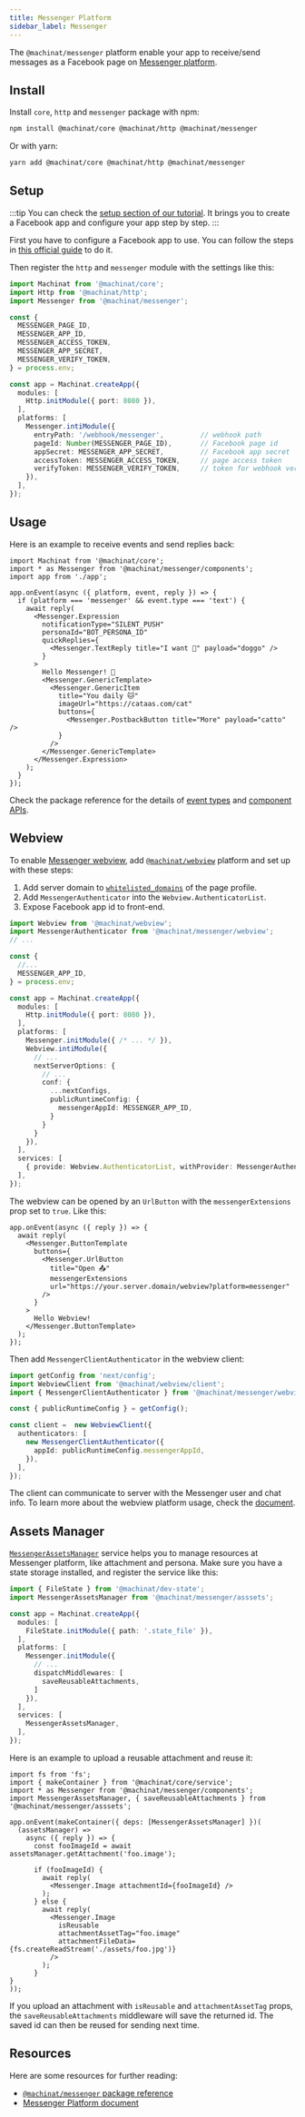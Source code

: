 ```yaml
---
title: Messenger Platform
sidebar_label: Messenger
---
```


The `@machinat/messenger` platform enable your app to receive/send messages as a
Facebook page on [Messenger platform](https://developers.facebook.com/docs/messenger-platform/).

## Install

Install `core`, `http` and `messenger` package with npm:

```bash
npm install @machinat/core @machinat/http @machinat/messenger
```

Or with yarn:

```bash
yarn add @machinat/core @machinat/http @machinat/messenger
```

## Setup

:::tip
You can check the [setup section of our tutorial](https://machinat.com/docs/learn/create-app#platform-setup?p=messenger).
It brings you to create a Facebook app and configure your app step by step.
:::

First you have to configure a Facebook app to use. You can follow the steps in
[this official guide](https://developers.facebook.com/docs/messenger-platform/getting-started/app-setup)
to do it.

Then register the `http` and `messenger` module with the settings like this:

```ts
import Machinat from '@machinat/core';
import Http from '@machinat/http';
import Messenger from '@machinat/messenger';

const {
  MESSENGER_PAGE_ID,
  MESSENGER_APP_ID,
  MESSENGER_ACCESS_TOKEN,
  MESSENGER_APP_SECRET,
  MESSENGER_VERIFY_TOKEN,
} = process.env;

const app = Machinat.createApp({
  modules: [
    Http.initModule({ port: 8080 }),
  ],
  platforms: [
    Messenger.intiModule({
      entryPath: '/webhook/messenger',         // webhook path
      pageId: Number(MESSENGER_PAGE_ID),       // Facebook page id
      appSecret: MESSENGER_APP_SECRET,         // Facebook app secret
      accessToken: MESSENGER_ACCESS_TOKEN,     // page access token
      verifyToken: MESSENGER_VERIFY_TOKEN,     // token for webhook verification
    }),
  ],
});
```

## Usage

Here is an example to receive events and send replies back:

```tsx
import Machinat from '@machinat/core';
import * as Messenger from '@machinat/messenger/components';
import app from './app';

app.onEvent(async ({ platform, event, reply }) => {
  if (platform === 'messenger' && event.type === 'text') {
    await reply(
      <Messenger.Expression
        notificationType="SILENT_PUSH"
        personaId="BOT_PERSONA_ID"
        quickReplies={
          <Messenger.TextReply title="I want 🐶" payload="doggo" />
        }
      >
        Hello Messenger! 👋
        <Messenger.GenericTemplate>
          <Messenger.GenericItem
            title="You daily 🐱"
            imageUrl="https://cataas.com/cat"
            buttons={
              <Messenger.PostbackButton title="More" payload="catto" />
            }
          />
        </Messenger.GenericTemplate>
      </Messenger.Expression>
    );
  }
});
```

Check the package reference for the details of [event types](https://machinat.com/api/modules/messenger.html#messengerevent)
and [component APIs](https://machinat.com/api/modules/messenger_components.html).

## Webview

To enable [Messenger webview](https://developers.facebook.com/docs/messenger-platform/webview),
add [`@machinat/webview`](https://github.com/machinat/machinat/tree/master/packages/webview)
platform and set up with these steps:

1. Add server domain to [`whitelisted_domains`](https://developers.facebook.com/docs/messenger-platform/reference/messenger-profile-api/domain-whitelisting)
   of the page profile.
2. Add `MessengerAuthenticator` into the `Webview.AuthenticatorList`.
3. Expose Facebook app id to front-end.

```ts {1-2,7,22-24,30}
import Webview from '@machinat/webview';
import MessengerAuthenticator from '@machinat/messenger/webview';
// ...

const {
  //...
  MESSENGER_APP_ID,
} = process.env;

const app = Machinat.createApp({
  modules: [
    Http.initModule({ port: 8080 }),
  ],
  platforms: [
    Messenger.initModule({ /* ... */ }),
    Webview.intiModule({
      // ...
      nextServerOptions: {
        // ...
        conf: {
          ...nextConfigs,
          publicRuntimeConfig: {
            messengerAppId: MESSENGER_APP_ID,
          }
        }
      }
    }),
  ],
  services: [
    { provide: Webview.AuthenticatorList, withProvider: MessengerAuthenticator },
  ],
});
```

The webview can be opened by an `UrlButton` with the `messengerExtensions` prop
set to `true`. Like this:

```tsx
app.onEvent(async ({ reply }) => {
  await reply(
    <Messenger.ButtonTemplate
      buttons={
        <Messenger.UrlButton
          title="Open 📤"
          messengerExtensions
          url="https://your.server.domain/webview?platform=messenger"
        />
      }
    >
      Hello Webview!
    </Messenger.ButtonTemplate>
  );
});
```

Then add `MessengerClientAuthenticator` in the webview client:

```ts
import getConfig from 'next/config';
import WebviewClient from '@machinat/webview/client';
import { MessengerClientAuthenticator } from '@machinat/messenger/webview';

const { publicRuntimeConfig } = getConfig();

const client =  new WebviewClient({
  authenticators: [
    new MessengerClientAuthenticator({
      appId: publicRuntimeConfig.messengerAppId,
    }),
  ],
});
```

The client can communicate to server with the Messenger user and chat info. To
learn more about the webview platform usage, check the [document](https://machinat.com/docs/embedded-webview).

## Assets Manager

[`MessengerAssetsManager`](https://machinat.com/api/classes/messenger_asset.messengerassetsmanager.html)
service helps you to manage resources at Messenger platform, like attachment and
persona. Make sure you have a state storage installed, and register the service
like this:

```ts {2,11-13,17}
import { FileState } from '@machinat/dev-state';
import MessengerAssetsManager from '@machinat/messenger/asssets';

const app = Machinat.createApp({
  modules: [
    FileState.initModule({ path: '.state_file' }),
  ],
  platforms: [
    Messenger.initModule({
      // ...
      dispatchMiddlewares: [
        saveReusableAttachments,
      ]
    }),
  ],
  services: [
    MessengerAssetsManager,
  ],
});
```

Here is an example to upload a reusable attachment and reuse it:

```tsx
import fs from 'fs';
import { makeContainer } from '@machinat/core/service';
import * as Messenger from '@machinat/messenger/components';
import MessengerAssetsManager, { saveReusableAttachments } from '@machinat/messenger/asssets';

app.onEvent(makeContainer({ deps: [MessengerAssetsManager] })(
  (assetsManager) =>
    async ({ reply }) => {
      const fooImageId = await assetsManager.getAttachment('foo.image');

      if (fooImageId) {
        await reply(
          <Messenger.Image attachmentId={fooImageId} />
        );
      } else {
        await reply(
          <Messenger.Image
            isReusable
            attachmentAssetTag="foo.image"
            attachmentFileData={fs.createReadStream('./assets/foo.jpg')}
          />
        );
      }
}
));
```

If you upload an attachment with `isReusable` and `attachmentAssetTag` props,
the `saveReusableAttachments` middleware will save the returned id. The saved
id can then be reused for sending next time.

## Resources

Here are some resources for further reading:

- [`@machinat/messenger` package reference](https://machinat.com/api/modules/messenger.html)
- [Messenger Platform document](https://developers.facebook.com/docs/messenger-platform)
